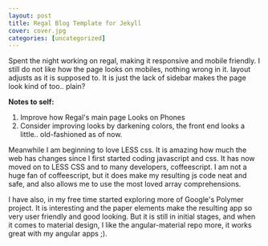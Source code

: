 ```yaml
---
layout: post
title: Regal Blog Template for Jekyll
cover: cover.jpg
categories: [uncategorized]
---
```

Spent the night working on regal, making it responsive and mobile friendly. I still do not like how the page looks on mobiles, nothing wrong in it. layout adjusts as it is supposed to. It is just the lack of sidebar makes the page look kind of too.. plain?

**Notes to self:**

1. Improve how Regal's main page Looks on Phones
2. Consider improving looks by darkening colors, the front end looks a little.. old-fashioned as of now.

Meanwhile I am beginning to love LESS css. It is amazing how much the web has changes since I first started coding javascript and css. It has now moved on to LESS CSS and to many developers, coffeescript. I am not a huge fan of coffeescript, but it does make my resulting js code neat and safe, and also allows me to use the most loved array comprehensions.

I have also, in my free time started exploring more of Google's Polymer project. It is interesting and the paper elements make the resulting app so very user friendly and good looking. But it is still in initial stages, and when it comes to material design, I like the angular-material repo more, it works great with my angular apps ;).
